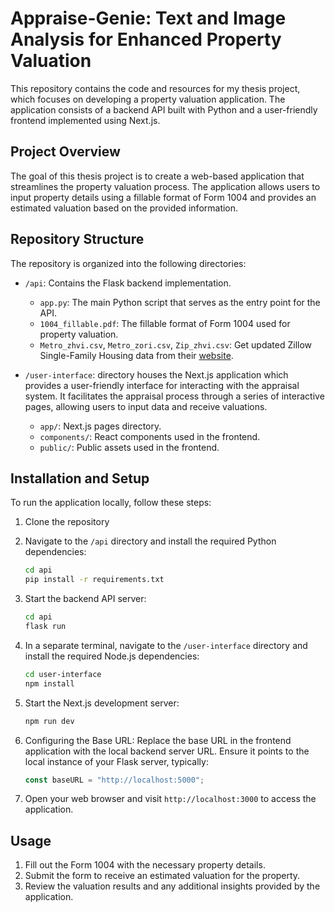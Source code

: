 # Appraise-Genie: Text and Image Analysis for Enhanced Property Valuation

This repository contains the code and resources for my thesis project, which focuses on developing a property valuation application. The application consists of a backend API built with Python and a user-friendly frontend implemented using Next.js.

## Project Overview

The goal of this thesis project is to create a web-based application that streamlines the property valuation process. The application allows users to input property details using a fillable format of Form 1004 and provides an estimated valuation based on the provided information.

## Repository Structure

The repository is organized into the following directories:

- `/api`: Contains the Flask backend implementation.
  - `app.py`: The main Python script that serves as the entry point for the API.
  - `1004_fillable.pdf`: The fillable format of Form 1004 used for property valuation.
  - `Metro_zhvi.csv`, `Metro_zori.csv`, `Zip_zhvi.csv`: Get updated Zillow Single-Family Housing data from their [website](https://www.zillow.com/research/data/).

- `/user-interface`: directory houses the Next.js application which provides a user-friendly interface for interacting with the appraisal system. It facilitates the appraisal process through a series of interactive pages, allowing users to input data and receive valuations.
  - `app/`: Next.js pages directory.
  - `components/`: React components used in the frontend.
  - `public/`: Public assets used in the frontend.

## Installation and Setup

To run the application locally, follow these steps:

1. Clone the repository

2. Navigate to the `/api` directory and install the required Python dependencies:

    ```bash
    cd api
    pip install -r requirements.txt
    ```

3. Start the backend API server:

    ```bash
    cd api
    flask run
    ```

4. In a separate terminal, navigate to the `/user-interface` directory and install the required Node.js dependencies:

    ```bash
    cd user-interface
    npm install
    ```

5. Start the Next.js development server:

    ```bash
    npm run dev
    ```

6. Configuring the Base URL: Replace the base URL in the frontend application with the local backend server URL. Ensure it points to the local instance of your Flask server, typically:

    ```javascript
    const baseURL = "http://localhost:5000";
    ```

7. Open your web browser and visit `http://localhost:3000` to access the application.

## Usage

1. Fill out the Form 1004 with the necessary property details.
2. Submit the form to receive an estimated valuation for the property.
3. Review the valuation results and any additional insights provided by the application.
